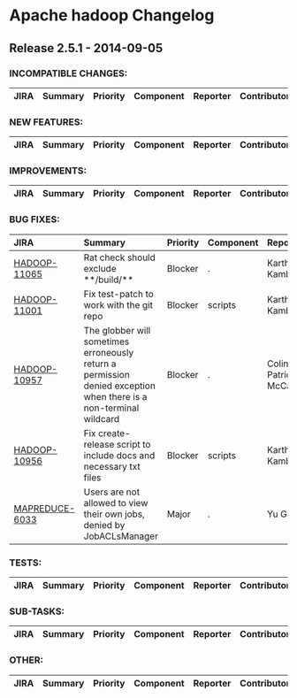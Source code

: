 
<!---
# Licensed to the Apache Software Foundation (ASF) under one
# or more contributor license agreements.  See the NOTICE file
# distributed with this work for additional information
# regarding copyright ownership.  The ASF licenses this file
# to you under the Apache License, Version 2.0 (the
# "License"); you may not use this file except in compliance
# with the License.  You may obtain a copy of the License at
#
#     http://www.apache.org/licenses/LICENSE-2.0
#
# Unless required by applicable law or agreed to in writing, software
# distributed under the License is distributed on an "AS IS" BASIS,
# WITHOUT WARRANTIES OR CONDITIONS OF ANY KIND, either express or implied.
# See the License for the specific language governing permissions and
# limitations under the License.
-->
# Apache hadoop Changelog

## Release 2.5.1 - 2014-09-05

### INCOMPATIBLE CHANGES:

| JIRA | Summary | Priority | Component | Reporter | Contributor |
|:---- |:---- | :--- |:---- |:---- |:---- |


### NEW FEATURES:

| JIRA | Summary | Priority | Component | Reporter | Contributor |
|:---- |:---- | :--- |:---- |:---- |:---- |


### IMPROVEMENTS:

| JIRA | Summary | Priority | Component | Reporter | Contributor |
|:---- |:---- | :--- |:---- |:---- |:---- |


### BUG FIXES:

| JIRA | Summary | Priority | Component | Reporter | Contributor |
|:---- |:---- | :--- |:---- |:---- |:---- |
| [HADOOP-11065](https://issues.apache.org/jira/browse/HADOOP-11065) | Rat check should exclude \*\*/build/\*\* |  Blocker | . | Karthik Kambatla | Karthik Kambatla |
| [HADOOP-11001](https://issues.apache.org/jira/browse/HADOOP-11001) | Fix test-patch to work with the git repo |  Blocker | scripts | Karthik Kambatla | Karthik Kambatla |
| [HADOOP-10957](https://issues.apache.org/jira/browse/HADOOP-10957) | The globber will sometimes erroneously return a permission denied exception when there is a non-terminal wildcard |  Blocker | . | Colin Patrick McCabe | Colin Patrick McCabe |
| [HADOOP-10956](https://issues.apache.org/jira/browse/HADOOP-10956) | Fix create-release script to include docs and necessary txt files |  Blocker | scripts | Karthik Kambatla | Karthik Kambatla |
| [MAPREDUCE-6033](https://issues.apache.org/jira/browse/MAPREDUCE-6033) | Users are not allowed to view their own jobs, denied by JobACLsManager |  Major | . | Yu Gao | Yu Gao |


### TESTS:

| JIRA | Summary | Priority | Component | Reporter | Contributor |
|:---- |:---- | :--- |:---- |:---- |:---- |


### SUB-TASKS:

| JIRA | Summary | Priority | Component | Reporter | Contributor |
|:---- |:---- | :--- |:---- |:---- |:---- |


### OTHER:

| JIRA | Summary | Priority | Component | Reporter | Contributor |
|:---- |:---- | :--- |:---- |:---- |:---- |


